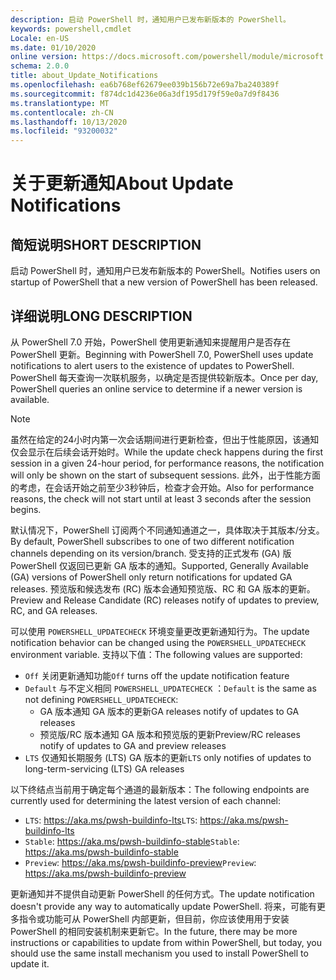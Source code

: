 ```yaml
---
description: 启动 PowerShell 时，通知用户已发布新版本的 PowerShell。
keywords: powershell,cmdlet
Locale: en-US
ms.date: 01/10/2020
online version: https://docs.microsoft.com/powershell/module/microsoft.powershell.core/about/about_update_notifications?view=powershell-7&WT.mc_id=ps-gethelp
schema: 2.0.0
title: about_Update_Notifications
ms.openlocfilehash: ea6b768ef62679ee039b156b72e69a7ba240389f
ms.sourcegitcommit: f874dc1d4236e06a3df195d179f59e0a7d9f8436
ms.translationtype: MT
ms.contentlocale: zh-CN
ms.lasthandoff: 10/13/2020
ms.locfileid: "93200032"
---
```

# <a name="about-update-notifications"></a><span data-ttu-id="6d0ac-104">关于更新通知</span><span class="sxs-lookup"><span data-stu-id="6d0ac-104">About Update Notifications</span></span>

## <a name="short-description"></a><span data-ttu-id="6d0ac-105">简短说明</span><span class="sxs-lookup"><span data-stu-id="6d0ac-105">SHORT DESCRIPTION</span></span>

<span data-ttu-id="6d0ac-106">启动 PowerShell 时，通知用户已发布新版本的 PowerShell。</span><span class="sxs-lookup"><span data-stu-id="6d0ac-106">Notifies users on startup of PowerShell that a new version of PowerShell has been released.</span></span>

## <a name="long-description"></a><span data-ttu-id="6d0ac-107">详细说明</span><span class="sxs-lookup"><span data-stu-id="6d0ac-107">LONG DESCRIPTION</span></span>

<span data-ttu-id="6d0ac-108">从 PowerShell 7.0 开始，PowerShell 使用更新通知来提醒用户是否存在 PowerShell 更新。</span><span class="sxs-lookup"><span data-stu-id="6d0ac-108">Beginning with PowerShell 7.0, PowerShell uses update notifications to alert users to the existence of updates to PowerShell.</span></span> <span data-ttu-id="6d0ac-109">PowerShell 每天查询一次联机服务，以确定是否提供较新版本。</span><span class="sxs-lookup"><span data-stu-id="6d0ac-109">Once per day, PowerShell queries an online service to determine if a newer version is available.</span></span>

> [!NOTE]
> <span data-ttu-id="6d0ac-110">虽然在给定的24小时内第一次会话期间进行更新检查，但出于性能原因，该通知仅会显示在后续会话开始时。</span><span class="sxs-lookup"><span data-stu-id="6d0ac-110">While the update check happens during the first session in a given 24-hour period, for performance reasons, the notification will only be shown on the start of subsequent sessions.</span></span> <span data-ttu-id="6d0ac-111">此外，出于性能方面的考虑，在会话开始之前至少3秒钟后，检查才会开始。</span><span class="sxs-lookup"><span data-stu-id="6d0ac-111">Also for performance reasons, the check will not start until at least 3 seconds after the session begins.</span></span>

<span data-ttu-id="6d0ac-112">默认情况下，PowerShell 订阅两个不同通知通道之一，具体取决于其版本/分支。</span><span class="sxs-lookup"><span data-stu-id="6d0ac-112">By default, PowerShell subscribes to one of two different notification channels depending on its version/branch.</span></span> <span data-ttu-id="6d0ac-113">受支持的正式发布 (GA) 版 PowerShell 仅返回已更新 GA 版本的通知。</span><span class="sxs-lookup"><span data-stu-id="6d0ac-113">Supported, Generally Available (GA) versions of PowerShell only return notifications for updated GA releases.</span></span> <span data-ttu-id="6d0ac-114">预览版和候选发布 (RC) 版本会通知预览版、RC 和 GA 版本的更新。</span><span class="sxs-lookup"><span data-stu-id="6d0ac-114">Preview and Release Candidate (RC) releases notify of updates to preview, RC, and GA releases.</span></span>

<span data-ttu-id="6d0ac-115">可以使用 `POWERSHELL_UPDATECHECK` 环境变量更改更新通知行为。</span><span class="sxs-lookup"><span data-stu-id="6d0ac-115">The update notification behavior can be changed using the `POWERSHELL_UPDATECHECK` environment variable.</span></span> <span data-ttu-id="6d0ac-116">支持以下值：</span><span class="sxs-lookup"><span data-stu-id="6d0ac-116">The following values are supported:</span></span>

- <span data-ttu-id="6d0ac-117">`Off` 关闭更新通知功能</span><span class="sxs-lookup"><span data-stu-id="6d0ac-117">`Off` turns off the update notification feature</span></span>
- <span data-ttu-id="6d0ac-118">`Default` 与不定义相同 `POWERSHELL_UPDATECHECK` ：</span><span class="sxs-lookup"><span data-stu-id="6d0ac-118">`Default` is the same as not defining `POWERSHELL_UPDATECHECK`:</span></span>
  - <span data-ttu-id="6d0ac-119">GA 版本通知 GA 版本的更新</span><span class="sxs-lookup"><span data-stu-id="6d0ac-119">GA releases notify of updates to GA releases</span></span>
  - <span data-ttu-id="6d0ac-120">预览版/RC 版本通知 GA 版本和预览版的更新</span><span class="sxs-lookup"><span data-stu-id="6d0ac-120">Preview/RC releases notify of updates to GA and preview releases</span></span>
- <span data-ttu-id="6d0ac-121">`LTS` 仅通知长期服务 (LTS) GA 版本的更新</span><span class="sxs-lookup"><span data-stu-id="6d0ac-121">`LTS` only notifies of updates to long-term-servicing (LTS) GA releases</span></span>

<span data-ttu-id="6d0ac-122">以下终结点当前用于确定每个通道的最新版本：</span><span class="sxs-lookup"><span data-stu-id="6d0ac-122">The following endpoints are currently used for determining the latest version of each channel:</span></span>

- <span data-ttu-id="6d0ac-123">`LTS`: https://aka.ms/pwsh-buildinfo-lts</span><span class="sxs-lookup"><span data-stu-id="6d0ac-123">`LTS`: https://aka.ms/pwsh-buildinfo-lts</span></span>
- <span data-ttu-id="6d0ac-124">`Stable`: https://aka.ms/pwsh-buildinfo-stable</span><span class="sxs-lookup"><span data-stu-id="6d0ac-124">`Stable`: https://aka.ms/pwsh-buildinfo-stable</span></span>
- <span data-ttu-id="6d0ac-125">`Preview`: https://aka.ms/pwsh-buildinfo-preview</span><span class="sxs-lookup"><span data-stu-id="6d0ac-125">`Preview`: https://aka.ms/pwsh-buildinfo-preview</span></span>

<span data-ttu-id="6d0ac-126">更新通知并不提供自动更新 PowerShell 的任何方式。</span><span class="sxs-lookup"><span data-stu-id="6d0ac-126">The update notification doesn't provide any way to automatically update PowerShell.</span></span> <span data-ttu-id="6d0ac-127">将来，可能有更多指令或功能可从 PowerShell 内部更新，但目前，你应该使用用于安装 PowerShell 的相同安装机制来更新它。</span><span class="sxs-lookup"><span data-stu-id="6d0ac-127">In the future, there may be more instructions or capabilities to update from within PowerShell, but today, you should use the same install mechanism you used to install PowerShell to update it.</span></span>
